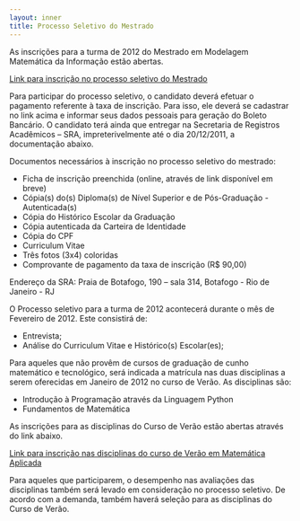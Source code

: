 ```yaml
---
layout: inner
title: Processo Seletivo do Mestrado
---
```


As inscrições para a turma de 2012 do Mestrado em Modelagem Matemática
da Informação estão abertas.  

[Link para inscrição no processo seletivo do Mestrado](http://fgv159.fgv.br/pls/DCCACR/wcc7000$.prcinicial?P_PRSE_CD=CMMMI&p_empresa=EMAP)

Para participar do processo seletivo, o candidato deverá efetuar o
pagamento referente à taxa de inscrição. Para isso, ele deverá se
cadastrar no link acima e informar seus dados pessoais para geração do
Boleto Bancário. O candidato terá ainda que entregar na Secretaria de
Registros Acadêmicos – SRA, impreterivelmente até o dia 20/12/2011, a
documentação abaixo.
 
Documentos necessários à inscrição no processo seletivo do mestrado:

- Ficha de inscrição preenchida (online, através de link disponível em breve)
- Cópia(s) do(s) Diploma(s) de Nível Superior e de Pós-Graduação - Autenticada(s)
- Cópia do Histórico Escolar da Graduação
- Cópia autenticada da Carteira de Identidade
- Cópia do CPF
- Curriculum Vitae
- Três fotos (3x4) coloridas
- Comprovante de pagamento da taxa de inscrição (R$ 90,00)

Endereço da SRA: Praia de Botafogo, 190 – sala 314, Botafogo - Rio de
Janeiro - RJ

O Processo seletivo para a turma de 2012 acontecerá durante o mês de
Fevereiro de 2012. Este consistirá de:

- Entrevista;
- Análise do Curriculum Vitae e Histórico(s) Escolar(es);

Para aqueles que não provêm de cursos de graduação de cunho matemático
e tecnológico, será indicada a matrícula nas duas disciplinas a serem
oferecidas em Janeiro de 2012 no curso de Verão. As disciplinas são:

- Introdução à Programação através da Linguagem Python
- Fundamentos de Matemática

As inscrições para as disciplinas do Curso de Verão estão abertas
através do link abaixo.

[Link para inscrição nas disciplinas do curso de Verão em Matemática Aplicada](http://fgv159.fgv.br/pls/DCCACR/wcc7000$.prcinicial?P_PRSE_CD=CVMA&p_empresa=EMAP)

Para aqueles que participarem, o desempenho nas avaliações das
disciplinas também será levado em consideração no processo
seletivo. De acordo com a demanda, também haverá seleção para as
disciplinas do Curso de Verão.


